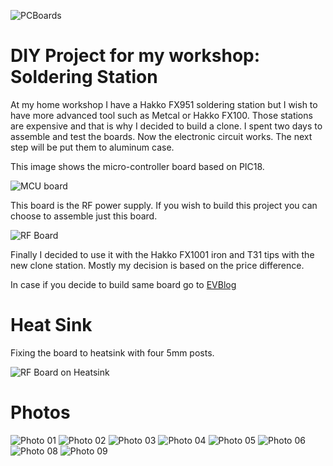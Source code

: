 ![PCBoards](/projects/hakko_fx951_clone/boards.jpg)

# DIY Project for my workshop: Soldering Station

At my home workshop I have a Hakko FX951 soldering station but I wish to have more advanced tool such as Metcal or Hakko FX100.  Those stations are expensive and that is why I decided to build a clone. I spent two days to assemble and test the boards. Now the electronic circuit works. The next step will be put them to aluminum case.

This image shows the micro-controller board based on PIC18.

![MCU board](/projects/hakko_fx951_clone/board_1.jpg)

This board is the RF power supply.  If you wish to build this project you can choose to assemble just this board.

![RF Board](/projects/hakko_fx951_clone/board_2.jpg)

Finally I decided to use it with the Hakko FX1001 iron and T31 tips with the new clone station. Mostly my decision is based on the price difference.

In case if you decide to build same board go to [EVBlog](http://www.eevblog.com/forum/projects/diy-metcal-13-56-mhz-rf-supply/)

# Heat Sink

Fixing the board to heatsink with four 5mm posts.

![RF Board on Heatsink](/projects/hakko_fx951_clone/rf_board_on_heatsink.jpg) 

# Photos

![Photo 01](/projects/hakko_fx951_clone/diy_metcal_13mhz_rf_supply_01.jpg) 
![Photo 02](/projects/hakko_fx951_clone/diy_metcal_13mhz_rf_supply_02.jpg) 
![Photo 03](/projects/hakko_fx951_clone/diy_metcal_13mhz_rf_supply_03.jpg) 
![Photo 04](/projects/hakko_fx951_clone/diy_metcal_13mhz_rf_supply_04.jpg) 
![Photo 05](/projects/hakko_fx951_clone/diy_metcal_13mhz_rf_supply_05.jpg) 
![Photo 06](/projects/hakko_fx951_clone/diy_metcal_13mhz_rf_supply_06.jpg) 
![Photo 08](/projects/hakko_fx951_clone/diy_metcal_13mhz_rf_supply_08.jpg) 
![Photo 09](/projects/hakko_fx951_clone/diy_metcal_13mhz_rf_supply_09.jpg) 
